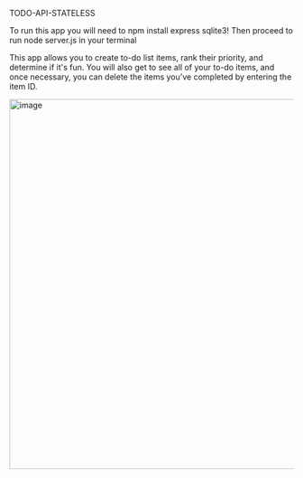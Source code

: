 TODO-API-STATELESS

To run this app you will need to npm install express sqlite3! Then proceed to run node server.js in your terminal

This app allows you to create to-do list items, rank their priority, and determine if it's fun. 
You will also get to see all of your to-do items, and once necessary, you can delete the items you've completed by entering the item ID.

<img width="655" alt="image" src="https://github.com/user-attachments/assets/3dfc64c0-b55a-4559-a591-f9c8561f319c" />
